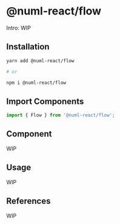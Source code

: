 # @numl-react/flow

Intro: WIP

## Installation

```sh
yarn add @numl-react/flow

# or

npm i @numl-react/flow
```

## Import Components

```jsx
import { Flow } from '@numl-react/flow';
```

## Component

WIP

## Usage

WIP

## References

WIP
